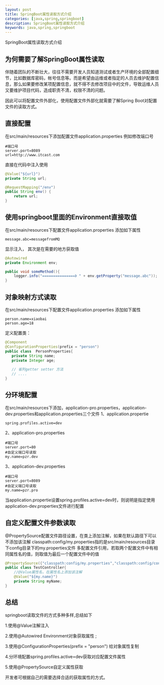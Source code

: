 ```yaml
---
layout: post
title: SpringBoot属性读取方式介绍
categories: [java,spring,springboot]
description: SpringBoot属性读取方式介绍
keywords: java,spring,springboot
---
```


SpringBoot属性读取方式介绍

## 为何需要了解SpringBoot属性读取

伴随着团队的不断壮大，往往不需要开发人员知道测试或者生产环境的全部配置细节，比如数据库密码，帐号信息等。而是希望由运维或者指定的人员去维护配置信息，那么如果要修改某项配置信息，就不得不去修改项目中的文件，导致运维人员又要维护项目代码，造成职责不清，权限不清的问题。

因此可以将配置文件外部化，使用配置文件外部化就需要了解Spring Boot对配置文件的读取方式。

## 直接配置

在src/main/resources下添加配置文件application.properties 
例如修改端口号
```properties
#端口号
server.port=8089
url=http://www.itcast.com
```
直接在代码中注入使用
```java
@Value("${url}")
private String url;

@RequestMapping("/env")
public String env() {
	return url;
}
```
## 使用springboot里面的Environment直接取值

在src/main/resources下配置文件application.properties 添加如下属性
```properties
message.abc=messagefromMQ
```
显示注入， 其次是在需要的地方获取值
```java
@Autowired  
private Environment env; 

public void someMethod(){
	logger.info("===============》 " + env.getProperty("message.abc")); 
}
```
## 对象映射方式读取

在src/main/resources下配置文件application.properties 添加如下属性
```properties
person.name=xiaobai
person.age=18

```
定义配置类：
```java
@Component
@ConfigurationProperties(prefix = "person")    
public class  PersonProperties{  
   private String name;  
   private Integer age;  
 
   // 省列getter setter 方法  
   // ....  
}  
```
## 分环境配置

在src/main/resources下添加，application-pro.properties，application-dev.properties和application.properties三个文件 
1、application.propertie
```properties
spring.profiles.active=dev
```
2、application-pro.properties
```properties
#端口号
server.port=80
#自定义端口号读取
my.name=pzr.dev
```
3、application-dev.properties
```properties
#端口号
server.port=8089
#自定义端口号读取
my.name=pzr.pro
```
当application.propertie设置spring.profiles.active=dev时，则说明是指定使用application-dev.properties文件进行配置

## 自定义配置文件参数读取

@PropertySource配置文件路径设置，在类上添加注解，如果在默认路径下可以不添加该注解 
classpath:config/my.properties指的是src/main/resources目录下config目录下的my.properties文件
多配置文件引用，若取两个配置文件中有相同属性名的值，则取值为最后一个配置文件中的值
```java
@PropertySource({"classpath:config/my.properties","classpath:config/config.properties"})
public class TestController{
	//@Value属性名，在属性名上添加该注解
	@Value("${my.name}")
	private String myName;
}

```

## 总结

springboot读取文件的方式多种多样,总结如下

1.使用@Value注解注入

2.使用@Autowired  Environment对象获取属性 ;

3.使用@ConfigurationProperties(prefix = "person") 给对象属性复制

4.分环境配置spring.profiles.active=dev获取对应配置文件属性

5.使用@PropertySource自定义属性获取

开发者可根据自己的需要选择合适的获取属性的方式。